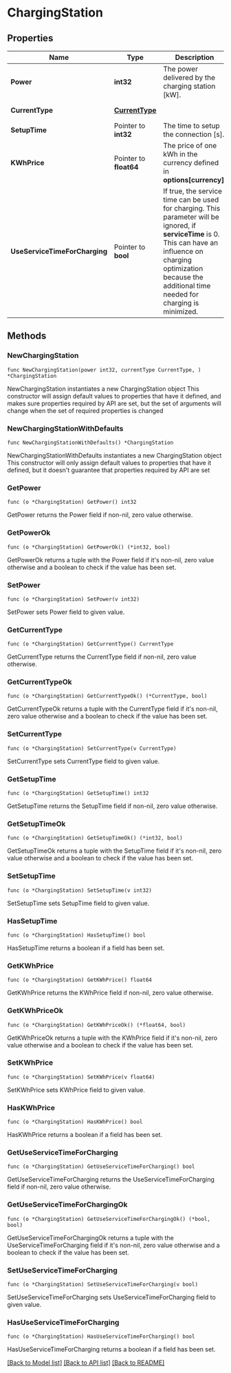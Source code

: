 # ChargingStation

## Properties

Name | Type | Description | Notes
------------ | ------------- | ------------- | -------------
**Power** | **int32** | The power delivered by the charging station [kW]. | 
**CurrentType** | [**CurrentType**](CurrentType.md) |  | [default to ALTERNATING]
**SetupTime** | Pointer to **int32** | The time to setup the connection [s]. | [optional] [default to 0]
**KWhPrice** | Pointer to **float64** | The price of one kWh in the currency defined in **options[currency]**. | [optional] [default to 0]
**UseServiceTimeForCharging** | Pointer to **bool** | If true, the service time can be used for charging. This parameter will be ignored, if **serviceTime** is 0. This can have  an influence on charging optimization because the additional time needed for charging is minimized. | [optional] [default to false]

## Methods

### NewChargingStation

`func NewChargingStation(power int32, currentType CurrentType, ) *ChargingStation`

NewChargingStation instantiates a new ChargingStation object
This constructor will assign default values to properties that have it defined,
and makes sure properties required by API are set, but the set of arguments
will change when the set of required properties is changed

### NewChargingStationWithDefaults

`func NewChargingStationWithDefaults() *ChargingStation`

NewChargingStationWithDefaults instantiates a new ChargingStation object
This constructor will only assign default values to properties that have it defined,
but it doesn't guarantee that properties required by API are set

### GetPower

`func (o *ChargingStation) GetPower() int32`

GetPower returns the Power field if non-nil, zero value otherwise.

### GetPowerOk

`func (o *ChargingStation) GetPowerOk() (*int32, bool)`

GetPowerOk returns a tuple with the Power field if it's non-nil, zero value otherwise
and a boolean to check if the value has been set.

### SetPower

`func (o *ChargingStation) SetPower(v int32)`

SetPower sets Power field to given value.


### GetCurrentType

`func (o *ChargingStation) GetCurrentType() CurrentType`

GetCurrentType returns the CurrentType field if non-nil, zero value otherwise.

### GetCurrentTypeOk

`func (o *ChargingStation) GetCurrentTypeOk() (*CurrentType, bool)`

GetCurrentTypeOk returns a tuple with the CurrentType field if it's non-nil, zero value otherwise
and a boolean to check if the value has been set.

### SetCurrentType

`func (o *ChargingStation) SetCurrentType(v CurrentType)`

SetCurrentType sets CurrentType field to given value.


### GetSetupTime

`func (o *ChargingStation) GetSetupTime() int32`

GetSetupTime returns the SetupTime field if non-nil, zero value otherwise.

### GetSetupTimeOk

`func (o *ChargingStation) GetSetupTimeOk() (*int32, bool)`

GetSetupTimeOk returns a tuple with the SetupTime field if it's non-nil, zero value otherwise
and a boolean to check if the value has been set.

### SetSetupTime

`func (o *ChargingStation) SetSetupTime(v int32)`

SetSetupTime sets SetupTime field to given value.

### HasSetupTime

`func (o *ChargingStation) HasSetupTime() bool`

HasSetupTime returns a boolean if a field has been set.

### GetKWhPrice

`func (o *ChargingStation) GetKWhPrice() float64`

GetKWhPrice returns the KWhPrice field if non-nil, zero value otherwise.

### GetKWhPriceOk

`func (o *ChargingStation) GetKWhPriceOk() (*float64, bool)`

GetKWhPriceOk returns a tuple with the KWhPrice field if it's non-nil, zero value otherwise
and a boolean to check if the value has been set.

### SetKWhPrice

`func (o *ChargingStation) SetKWhPrice(v float64)`

SetKWhPrice sets KWhPrice field to given value.

### HasKWhPrice

`func (o *ChargingStation) HasKWhPrice() bool`

HasKWhPrice returns a boolean if a field has been set.

### GetUseServiceTimeForCharging

`func (o *ChargingStation) GetUseServiceTimeForCharging() bool`

GetUseServiceTimeForCharging returns the UseServiceTimeForCharging field if non-nil, zero value otherwise.

### GetUseServiceTimeForChargingOk

`func (o *ChargingStation) GetUseServiceTimeForChargingOk() (*bool, bool)`

GetUseServiceTimeForChargingOk returns a tuple with the UseServiceTimeForCharging field if it's non-nil, zero value otherwise
and a boolean to check if the value has been set.

### SetUseServiceTimeForCharging

`func (o *ChargingStation) SetUseServiceTimeForCharging(v bool)`

SetUseServiceTimeForCharging sets UseServiceTimeForCharging field to given value.

### HasUseServiceTimeForCharging

`func (o *ChargingStation) HasUseServiceTimeForCharging() bool`

HasUseServiceTimeForCharging returns a boolean if a field has been set.


[[Back to Model list]](../README.md#documentation-for-models) [[Back to API list]](../README.md#documentation-for-api-endpoints) [[Back to README]](../README.md)


